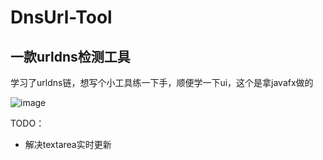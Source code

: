 # DnsUrl-Tool

## 一款urldns检测工具

学习了urldns链，想写个小工具练一下手，顺便学一下ui，这个是拿javafx做的

![image](https://user-images.githubusercontent.com/78201553/176168045-24b37031-7353-4d4a-b24c-9edc4874873e.png)

TODO：

- 解决textarea实时更新
